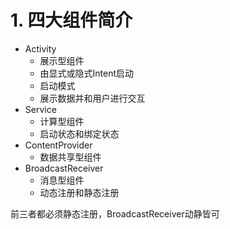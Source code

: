 # 1. 四大组件简介
* Activity
  * 展示型组件
  * 由显式或隐式Intent启动
  * 启动模式
  * 展示数据并和用户进行交互
* Service
  * 计算型组件
  * 启动状态和绑定状态
* ContentProvider
  * 数据共享型组件
* BroadcastReceiver
  * 消息型组件
  * 动态注册和静态注册

前三者都必须静态注册，BroadcastReceiver动静皆可
